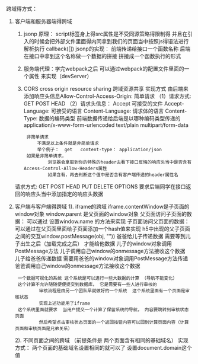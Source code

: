 跨域得方式：
1. 客户端和服务器端得跨域 
    1) jsonp 原理：  script标签身上得src属性是不受同源策略得限制得 
                    并且在引入的时候会把外部文件里面得内同拿到我们的页面当中按照js得语法进行解析执行
                    callback([])
        jsonp的实现： 前端传递给接口一个函数名称   后端在接口中拿到这个名称做一个数据的拼接  拼接成一个函数执行的形式 
    
    2) 服务端代理：学完webpack之后  可以通过webpack的配置文件里面的一个属性 来实现（devServer）
    3) CORS cross origin resource sharing 跨域资源共享
            实现方式 由后端来添加响应头信息Allow-Control-Access-Origin: 
            简单请求
                （1）请求方式: GET POST HEAD 
                （2）请求头信息：
                    Accept  可接受的文件
                    Accept-Language: 可接受的语言
                    Content-Language: 请求体的语言
                    Content-Type:  数据的编码类型  前端数据传递给后端是以哪种编码类型传递的   
                            application/x-www-form-urlencoded   text/plain  multipart/form-data
                            
            非简单请求
                不满足以上条件就是非简单请求
                举个例子：  get   content-type： application/json
            如果是非简单请求， 
                    浏览器会拿取到你的特殊的header去看下接口反悔的响应头当中是否含有Access-Control-Allow-Headers属性
                    如果含有，再去判断这个值中是否含有客户端传递的header属性名
    请求方式: GET POST  HEAD  PUT  DELETE  OPTIONS
    要求后端同学在接口返回的响应头当中添加指定的响应头数据

2. 客户端与客户端得跨域
    1). iframe的跨域
        iframe.contentWindow是子页面的window对象
        window.parent  是父页面的window对象
        父页面访问子页面的数据：  可以通过 设置window.name 的方法来实现
        子页面访问父页面的数据：  可以通过在父页面里面给子页面添加一个hash值来实现
        h5中出现的父子页面之间的交互window.postMessage(obj, ""))
            爸爸给儿子传递数据   需要等到儿子出生之后（加载完成之后） 才能给他数据   儿子的window对象调用PostMessage方法
                                儿子调用自己window的onmessage方法接收这个数据  
            儿子给爸爸传递数据  需要用爸爸的window对象调用PostMessage方法传递
                                爸爸调用自己window的onmessage方法接收这个数据

        一个数据可视化的系统 这个系统是可以进行一些大数据的计算 （导航不能变化）
        这个计算不允许随随便便提交到数据库， 它是需要有一些人进行审核的  
                审核流程是由另一个团队早就做好的一个系统  这个系统里面有一个页面是审核状态
                实现上述功能用了iframe
        这个系统里面就要求  当用户提交一个计算了保留系统的导航， 内容要跳转到审核状态页面   
                然后希望点击审核状态页面的一个返回按钮内容可以回到计算页面内容（计算页面和审核页面是兄弟关系）
            
    2). 不同页面之间的跨域 （前提条件是 两个页面含有相同的基础域名）
        实现方式： 两个页面的基础域名设置相同的就可以了   设置document.domain这个值 